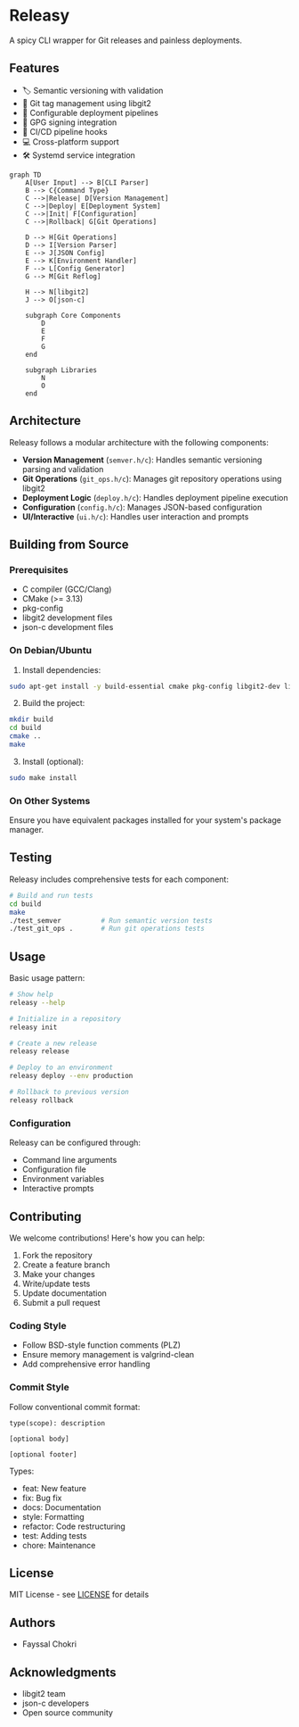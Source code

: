 # Releasy

A spicy CLI wrapper for Git releases and painless deployments.


## Features

- 🏷️ Semantic versioning with validation
- 🔄 Git tag management using libgit2
- 🚀 Configurable deployment pipelines
- 🔐 GPG signing integration
- 🔄 CI/CD pipeline hooks
- 💻 Cross-platform support
- 🛠️ Systemd service integration

```mermaid
graph TD
    A[User Input] --> B[CLI Parser]
    B --> C{Command Type}
    C -->|Release| D[Version Management]
    C -->|Deploy| E[Deployment System]
    C -->|Init| F[Configuration]
    C -->|Rollback| G[Git Operations]
    
    D --> H[Git Operations]
    D --> I[Version Parser]
    E --> J[JSON Config]
    E --> K[Environment Handler]
    F --> L[Config Generator]
    G --> M[Git Reflog]
    
    H --> N[libgit2]
    J --> O[json-c]
    
    subgraph Core Components
        D
        E
        F
        G
    end
    
    subgraph Libraries
        N
        O
    end
```

## Architecture

Releasy follows a modular architecture with the following components:

- **Version Management** (`semver.h/c`): Handles semantic versioning parsing and validation
- **Git Operations** (`git_ops.h/c`): Manages git repository operations using libgit2
- **Deployment Logic** (`deploy.h/c`): Handles deployment pipeline execution
- **Configuration** (`config.h/c`): Manages JSON-based configuration
- **UI/Interactive** (`ui.h/c`): Handles user interaction and prompts

## Building from Source

### Prerequisites

- C compiler (GCC/Clang)
- CMake (>= 3.13)
- pkg-config
- libgit2 development files
- json-c development files

### On Debian/Ubuntu

1. Install dependencies:
```bash
sudo apt-get install -y build-essential cmake pkg-config libgit2-dev libjson-c-dev
```

2. Build the project:
```bash
mkdir build
cd build
cmake ..
make
```

3. Install (optional):
```bash
sudo make install
```

### On Other Systems

Ensure you have equivalent packages installed for your system's package manager.

## Testing

Releasy includes comprehensive tests for each component:

```bash
# Build and run tests
cd build
make
./test_semver          # Run semantic version tests
./test_git_ops .       # Run git operations tests
```

## Usage

Basic usage pattern:

```bash
# Show help
releasy --help

# Initialize in a repository
releasy init

# Create a new release
releasy release

# Deploy to an environment
releasy deploy --env production

# Rollback to previous version
releasy rollback
```

### Configuration

Releasy can be configured through:
- Command line arguments
- Configuration file
- Environment variables
- Interactive prompts

## Contributing

We welcome contributions! Here's how you can help:

1. Fork the repository
2. Create a feature branch
3. Make your changes
4. Write/update tests
5. Update documentation
6. Submit a pull request

### Coding Style

- Follow BSD-style function comments (PLZ)
- Ensure memory management is valgrind-clean
- Add comprehensive error handling

### Commit Style

Follow conventional commit format:
```
type(scope): description

[optional body]

[optional footer]
```

Types:
- feat: New feature
- fix: Bug fix
- docs: Documentation
- style: Formatting
- refactor: Code restructuring
- test: Adding tests
- chore: Maintenance

## License

MIT License - see [LICENSE](LICENSE) for details

## Authors

- Fayssal Chokri

## Acknowledgments

- libgit2 team
- json-c developers
- Open source community
